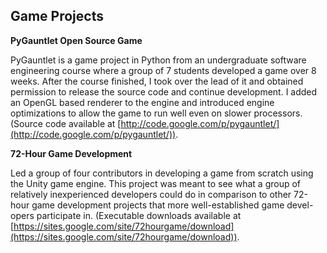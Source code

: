 ## Game Projects

**PyGauntlet Open Source Game**

PyGauntlet is a game project in Python from an undergraduate software
engineering course where a group of 7 students developed a game over 8
weeks. After the course finished, I took over the lead of it and
obtained permission to release the source code and continue
development. I added an OpenGL based renderer to the engine and
introduced engine optimizations to allow the game to run well even on
slower processors. (Source code available at
[http://code.google.com/p/pygauntlet/](http://code.google.com/p/pygauntlet/)).

**72-Hour Game Development**

Led a group of four contributors in developing a game from scratch
using the Unity game engine. This project was meant to see what a
group of relatively inexperienced developers could do in comparison to
other 72-hour game development projects that more well-established
game devel- opers participate in. (Executable downloads available at
[https://sites.google.com/site/72hourgame/download](https://sites.google.com/site/72hourgame/download)).
